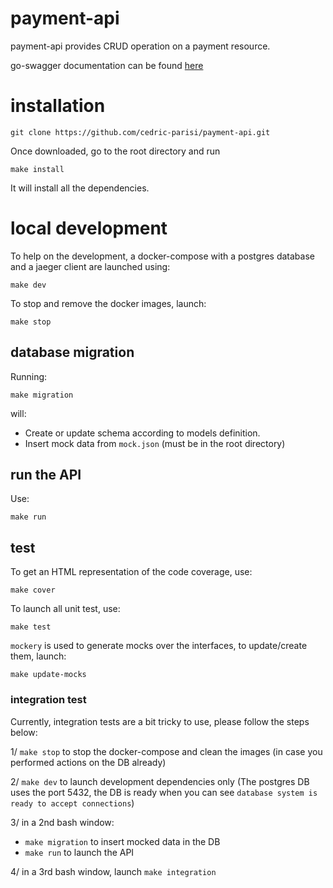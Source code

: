 # payment-api

payment-api provides CRUD operation on a payment resource.

go-swagger documentation can be found [here](https://app.swaggerhub.com/apis-docs/cedric-parisi/payment-api/1.0.0#/payments/getPayment)

# installation

```
git clone https://github.com/cedric-parisi/payment-api.git
```
Once downloaded, go to the root directory and run
```
make install
``` 
It will install all the dependencies.


# local development

To help on the development, a docker-compose with a postgres database and a jaeger client are launched using: 
```
make dev
```

To stop and remove the docker images, launch:
```
make stop
```

## database migration

Running: 
```
make migration
```

will:
- Create or update schema according to models definition. 
- Insert mock data from `mock.json` (must be in the root directory)

## run the API

Use:
```
make run
```

## test

To get an HTML representation of the code coverage, use:
```
make cover
```

To launch all unit test, use:
```
make test
```

`mockery` is used to generate mocks over the interfaces, to update/create them, launch:
```
make update-mocks
```

### integration test

Currently, integration tests are a bit tricky to use, please follow the steps below:

1/ `make stop` to stop the docker-compose and clean the images (in case you performed actions on the DB already)

2/ `make dev` to launch development dependencies only (The postgres DB uses the port 5432, the DB is ready when you can see `database system is ready to accept connections`)

3/ in a 2nd bash window: 
- `make migration` to insert mocked data in the DB
- `make run` to launch the API

4/ in a 3rd bash window, launch `make integration`